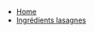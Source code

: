 <!-- docs/_sidebar.md -->
- [Home](/)
- [Ingrédients lasagnes](/Recettes/Ingredients/ingredients_lasagnes.md)
